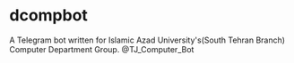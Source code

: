 # dcompbot
A Telegram bot written for Islamic Azad University's(South Tehran Branch) Computer Department Group. @TJ_Computer_Bot
